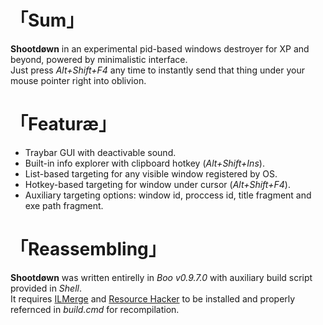 # 「Sum」
__Shootdøwn__ in an experimental pid-based windows destroyer for XP and beyond, powered by minimalistic interface.  
Just press _Alt+Shift+F4_ any time to instantly send that thing under your mouse pointer right into oblivion.  
  
# 「Featuræ」
- Traybar GUI with deactivable sound.
- Built-in info explorer with clipboard hotkey (_Alt+Shift+Ins_).
- List-based targeting for any visible window registered by OS.
- Hotkey-based targeting for window under cursor (_Alt+Shift+F4_).
- Auxiliary targeting options: window id, proccess id, title fragment and exe path fragment.

# 「Reassembling」
__Shootdøwn__ was written entirelly in _Boo v0.9.7.0_ with auxiliary build script provided in _Shell_.  
It requires [ILMerge](https://github.com/Microsoft/ILMerge) and [Resource Hacker](http://www.angusj.com/resourcehacker/) to be installed and properly refernced in _build.cmd_ for recompilation.

